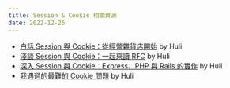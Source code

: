 ```yaml
---
title: Session & Cookie 相關資源
date: 2022-12-26
---
```


- [白話 Session 與 Cookie：從經營雜貨店開始](https://hulitw.medium.com/session-and-cookie-15e47ed838bc) by Huli
- [淺談 Session 與 Cookie：一起來讀 RFC](https://blog.huli.tw/2019/08/09/session-and-cookie-part2/) by Huli
- [深入 Session 與 Cookie：Express、PHP 與 Rails 的實作](https://github.com/aszx87410/blog/issues/46) by Huli
- [我遇過的最難的 Cookie 問題](https://github.com/aszx87410/blog/issues/17) by Huli